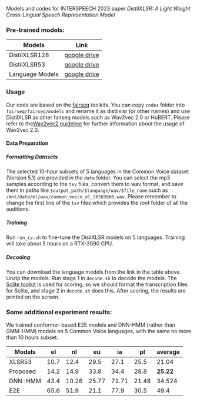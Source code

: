 Models and codes for INTERSPEECH 2023 paper *DistilXLSR: A Light Weight Cross-Lingual Speech Representation Model*


### Pre-trained models:

| Models | Link |
|--------|------|
|DistilXLSR128|[google drive](https://drive.google.com/file/d/1eJ3zamDYFb6kDuRpR9hHYYR47yyEIXmj/view?usp=sharing)| 
|DistilXLSR53|[google drive](https://drive.google.com/file/d/1AN-PGQ6GxNueuklpezYSry6nuAJwrym1/view?usp=sharing)|
|Language Models|[google drive](https://drive.google.com/file/d/16wbbz-8B1Ncd_YPR2qM2I0Pdu2gFrl3g/view?usp=sharing)|

### Usage

Our code are based on the [fairseq](https://github.com/facebookresearch/fairseq) toolkits. You can copy `codes` folder into `fairseq/fairseq/models` and rename it as distilxlsr (or other names) and use DistilXLSR as other fairseq models such as Wav2vec 2.0 or HuBERT. Please refer to the[Wav2vec2 guideline](https://github.com/facebookresearch/fairseq/tree/main/examples/wav2vec) for further information about the usage of Wav2vec 2.0. 

#### Data Preparation

##### Formatting Datasets

The selected 10-hour subsets of 5 languages in the Common Voice dataset (Version 5.1) are provided in the `data` folder.  You can select the mp3 samples according to the `tsv` files, convert them to wav format, and save them in paths like `$output_path/$language/wav/$file_name` such as `/mnt/data/el/wav/common_voice_el_20583960.wav`. Please remember to change the first line of the `tsv` files which provides the root folder of all the auditions. 

##### Training

Run `run_cv.sh` to fine-tune the DisilXLSR models on 5 languages. Training will take about 5 hours on a RTX-3090 GPU. 

##### Decoding

You can download the language models from the link in the table above. Unzip the models. 
Run stage 1 in `decode.sh` to decode the models. The [Sclite toolkit](https://github.com/usnistgov/SCTK) is used for scoring, so we should format the transcription files for Sclite, and stage 2 in `decode.sh` does this. After scoring, the results are printed on the screen. 

### Some additional experiment results: 

We trained conformer-based E2E models and DNN-HMM (rather than GMM-HMM) models on 5 Common Voice languages, with the same no more than 10 hours subset. 

| Models   | el   | nl    | eu    | ia    | pl    | average |
|----------|------|-------|-------|-------|-------|---------|
| XLSR53   | 10.7 | 12.4  | 29.5  | 27.1  | 25.5  | 21.04   |
| Proposed | 14.2 | 14.9  | 33.8  | 34.4  | 28.8  | **25.22** |
| DNN-HMM  | 43.4 | 10.26 | 25.77 | 71.71 | 21.48 | 34.524  |
| E2E      | 65.6 | 51.9  | 21.1  | 77.9  | 30.5  | 49.4    |

